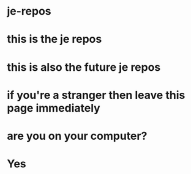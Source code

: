 # je-repos
# this is the je repos
# this is also the future je repos
# if you're a stranger then leave this page immediately
# are you on your computer?
# Yes
